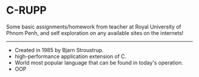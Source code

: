 # C-RUPP
Some basic assignments/homework from teacher at Royal University of Phnom Penh, and self exploration on any available sites on the internets!
_________________________________________________________________________________________________________________________________________________________________________

- Created in 1985 by Bjarn Stroustrup.
- high-performance application extension of C.
- World most popular language that can be found in today's operation.
- OOP

